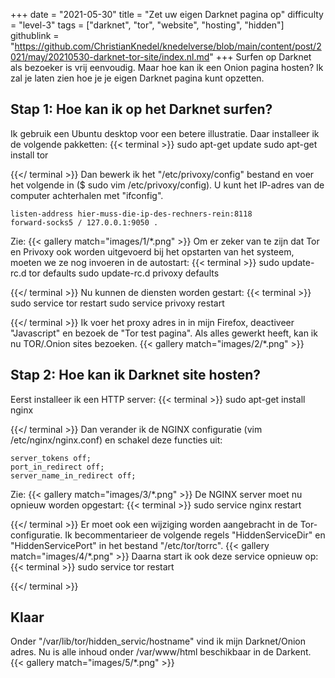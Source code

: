 +++
date = "2021-05-30"
title = "Zet uw eigen Darknet pagina op"
difficulty = "level-3"
tags = ["darknet", "tor", "website", "hosting", "hidden"]
githublink = "https://github.com/ChristianKnedel/knedelverse/blob/main/content/post/2021/may/20210530-darknet-tor-site/index.nl.md"
+++
Surfen op Darknet als bezoeker is vrij eenvoudig. Maar hoe kan ik een Onion pagina hosten? Ik zal je laten zien hoe je je eigen Darknet pagina kunt opzetten.
## Stap 1: Hoe kan ik op het Darknet surfen?
Ik gebruik een Ubuntu desktop voor een betere illustratie. Daar installeer ik de volgende pakketten:
{{< terminal >}}
sudo apt-get update
sudo apt-get install tor 

{{</ terminal >}}
Dan bewerk ik het "/etc/privoxy/config" bestand en voer het volgende in ($ sudo vim /etc/privoxy/config). U kunt het IP-adres van de computer achterhalen met "ifconfig".
```
listen-address hier-muss-die-ip-des-rechners-rein:8118
forward-socks5 / 127.0.0.1:9050 .

```
Zie:
{{< gallery match="images/1/*.png" >}}
Om er zeker van te zijn dat Tor en Privoxy ook worden uitgevoerd bij het opstarten van het systeem, moeten we ze nog invoeren in de autostart:
{{< terminal >}}
sudo update-rc.d tor defaults
sudo update-rc.d privoxy defaults

{{</ terminal >}}
Nu kunnen de diensten worden gestart:
{{< terminal >}}
sudo service tor restart
sudo service privoxy restart

{{</ terminal >}}
Ik voer het proxy adres in in mijn Firefox, deactiveer "Javascript" en bezoek de "Tor test pagina". Als alles gewerkt heeft, kan ik nu TOR/.Onion sites bezoeken.
{{< gallery match="images/2/*.png" >}}

## Stap 2: Hoe kan ik Darknet site hosten?
Eerst installeer ik een HTTP server:
{{< terminal >}}
sudo apt-get install nginx

{{</ terminal >}}
Dan verander ik de NGINX configuratie (vim /etc/nginx/nginx.conf) en schakel deze functies uit:
```
server_tokens off;
port_in_redirect off;
server_name_in_redirect off;

```
Zie:
{{< gallery match="images/3/*.png" >}}
De NGINX server moet nu opnieuw worden opgestart:
{{< terminal >}}
sudo service nginx restart

{{</ terminal >}}
Er moet ook een wijziging worden aangebracht in de Tor-configuratie. Ik becommentarieer de volgende regels "HiddenServiceDir" en "HiddenServicePort" in het bestand "/etc/tor/torrc".
{{< gallery match="images/4/*.png" >}}
Daarna start ik ook deze service opnieuw op:
{{< terminal >}}
sudo service tor restart

{{</ terminal >}}

## Klaar
Onder "/var/lib/tor/hidden_servic/hostname" vind ik mijn Darknet/Onion adres. Nu is alle inhoud onder /var/www/html beschikbaar in de Darkent.
{{< gallery match="images/5/*.png" >}}